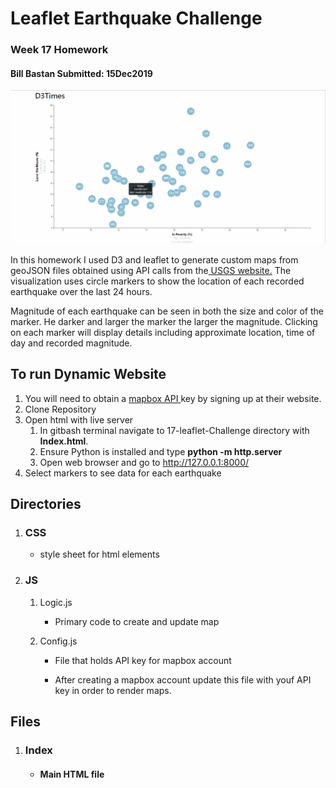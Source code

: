 <h1>Leaflet Earthquake Challenge</h1>
<h3>Week 17 Homework</h3>
<h4>Bill Bastan Submitted: 15Dec2019</h4>

<a href ="https://github.com/UncleBacon/D3-Challenge/blob/master/images/D3gif.gif" >
    <img src = "https://github.com/UncleBacon/D3-Challenge/blob/master/images/D3gif.gif" alt = "plot gif"></a>

<p>
    In this homework I used D3 and leaflet to generate custom maps from geoJSON files obtained using API calls from the<a href ="https://earthquake.usgs.gov/earthquakes/feed/v1.0/geojson.php"> USGS website.</a> The
    visualization uses circle markers to show the location of each recorded earthquake over the last 24 hours. 
</p>
<P>
    Magnitude of each earthquake can be seen in both the size and color of the marker. He darker and larger the marker the larger the magnitude.
    Clicking on each marker will display details including approximate location, time of day and recorded magnitude.
 </P>

 <h2>To run Dynamic Website</h2>
<ol>
    <li>You will need to obtain a <a href="https://docs.mapbox.com/api/maps/#maps"> mapbox API </a> key by signing up at their website.</li>
      <li> Clone Repository</li>
      <li>Open html with live server
           <ol>
                  <li> In gitbash terminal navigate to 17-leaflet-Challenge directory with <strong>Index.html</strong>.</li>
                  <li>Ensure Python is installed and type  <strong>python -m http.server</strong></li>
                  <li> Open web browser and go to <a href="http://127.0.0.1:8000/">http://127.0.0.1:8000/</a></li>
            </ol>
      </li>
      <li>Select markers to see data for each earthquake</li>
</ol>

<h2>Directories</h2>
<ol>
      <li><h3>CSS</h3></li>
          <ul><li>style sheet for html elements</li></ul></ul>
      <li><h3>JS</h3></li>
            <ol><li>Logic.js</li>
            <ul><li><p>Primary code to create and update map</p></li></ul>
            <li>Config.js</li>
            <ul><li><p>File that holds API key for mapbox account</p></li>
            <li>After creating a <a href="https://docs.mapbox.com/api/maps/#maps"></a>mapbox account<a href="https://docs.mapbox.com/api/maps/#maps"></a> update this file with youf API key in order to render maps.</li></ul></ol>
</ol>

<h2>Files</h2>
<ol>
      <li><h3>Index</h3></li>
    <ul><li><h4>Main HTML file</h4></li></ul>
</ol>
